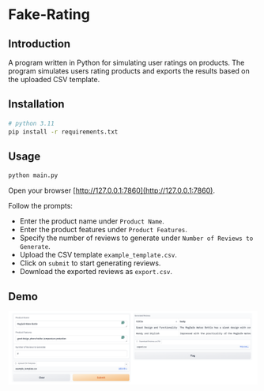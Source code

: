 # Fake-Rating

## Introduction

A program written in Python for simulating user ratings on products. The program simulates users rating products and exports the results based on the uploaded CSV template.

## Installation

```bash
# python 3.11
pip install -r requirements.txt
```

## Usage

```bash
python main.py
```

Open your browser [http://127.0.0.1:7860](http://127.0.0.1:7860).

Follow the prompts:

- Enter the product name under `Product Name`.
- Enter the product features under `Product Features`.
- Specify the number of reviews to generate under `Number of Reviews to Generate`.
- Upload the CSV template `example_template.csv`.
- Click on `submit` to start generating reviews.
- Download the exported reviews as `export.csv`.

## Demo

![demo](demo.png)
